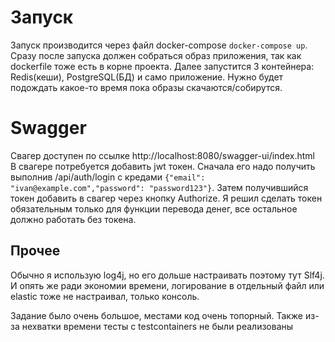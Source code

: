 # Запуск
Запуск производится через файл docker-compose ```docker-compose up```.
Сразу после запуска должен собраться образ приложения, так как dockerfile
тоже есть в корне проекта. Далее запустится 3 контейнера: Redis(кеши), 
PostgreSQL(БД) и само приложение. Нужно будет подождать какое-то время 
пока образы скачаются/собирутся.

# Swagger

Cвагер доступен по ссылке http://localhost:8080/swagger-ui/index.html  
В свагере потребуется добавить jwt токен.
Сначала его надо получить выполнив /api/auth/login с кредами 
``{"email": "ivan@example.com","password": "password123"}``.
Затем получившийся токен добавить в свагер через кнопку Authorize.
Я решил сделать токен обязательным только для функции перевода денег,
все остальное должно работать без токена.

## Прочее
Обычно я использую log4j, но его дольше настраивать поэтому тут Slf4j.
И опять же ради экономии времени, логирование в отдельный файл или
elastic тоже не настраивал, только консоль.

Задание было очень большое, местами код очень топорный. Также из-за нехватки времени
тесты с testcontainers не были реализованы